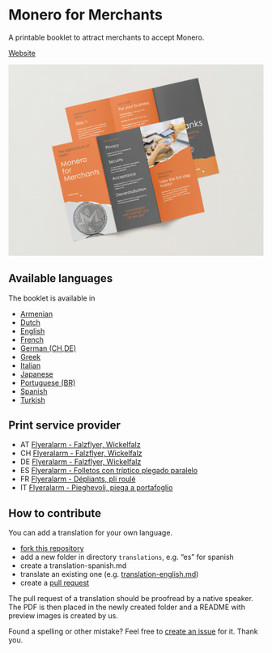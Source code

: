 # Monero for Merchants

A printable booklet to attract merchants to accept Monero.

[Website](https://aschmidt1024.github.io/monero-for-merchants-booklet/)

![Page One](translations/en/images/Screenshot%202023-09-02%20at%2009.10.59.png)

## Available languages

The booklet is available in

- [Armenian](/translations/hy/README.md)
- [Dutch](/translations/nl/README.md)
- [English](/translations/en/README.md)
- [French](/translations/fr/README.md)
- [German (CH,DE)](/translations/de/README.md)
- [Greek](/translations/el/README.md)
- [Italian](/translations/it/README.md)
- [Japanese](/translations/ja/README.md)
- [Portuguese (BR)](/translations/br/README.md)
- [Spanish](/translations/es/README.md)
- [Turkish](/translations/tr/README.md)

## Print service provider

- AT [Flyeralarm - Falzflyer, Wickelfalz](https://www.flyeralarm.com/at/p/faltblaetter-wickelfalz-4340066.html)
- CH [Flyeralarm - Falzflyer, Wickelfalz](https://www.flyeralarm.com/ch/p/falzflyerfaltblaetter-wickelfalz-4340066.html)
- DE [Flyeralarm - Falzflyer, Wickelfalz](https://www.flyeralarm.com/de/p/faltblaetter-wickelfalz-4340066.html)
- ES [Flyeralarm - Folletos con tríptico plegado paralelo](https://www.flyeralarm.com/es/p/folletos-con-triptico-plegado-paralelo-4340066.html)
- FR [Flyeralarm - Dépliants, pli roulé](https://www.flyeralarm.com/fr/p/depliants-pli-roule-4340066.html)
- IT [Flyeralarm - Pieghevoli, piega a portafoglio](https://www.flyeralarm.com/it/p/pieghevoli-piega-a-portafoglio-4340066.html)
## How to contribute

You can add a translation for your own language. 

- [fork this repository](https://github.com/ASchmidt1024/monero-for-merchants-booklet/fork)
- add a new folder in directory `translations`, e.g. “es” for spanish
- create a translation-spanish.md
- translate an existing one (e.g. [translation-english.md](/translations/en/translation-english.md))
- create a [pull request](https://docs.github.com/en/pull-requests/collaborating-with-pull-requests/proposing-changes-to-your-work-with-pull-requests/creating-a-pull-request?tool=webui)

The pull request of a translation should be proofread by a native speaker. The PDF is then placed in the newly created folder and a README with preview images is created by us.

Found a spelling or other mistake? Feel free to [create an issue](https://github.com/ASchmidt1024/monero-for-merchants-booklet/issues/new/choose) for it. Thank you.
